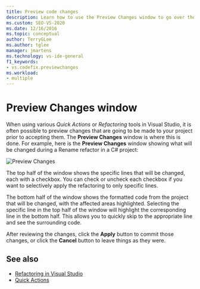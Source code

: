 ```yaml
---
title: Preview code changes
description: Learn how to use the Preview Changes window to go over the modifications that are going to be made to your project before you accept them.
ms.custom: SEO-VS-2020
ms.date: 12/16/2016
ms.topic: conceptual
author: TerryGLee
ms.author: tglee
manager: jmartens
ms.technology: vs-ide-general
f1_keywords:
- vs.codefix.previewchanges
ms.workload:
- multiple
---
```

# Preview Changes window

When using various *Quick Actions* or *Refactoring* tools in Visual Studio, it is often possible to preview changes that are going to be made to your project prior to accepting them. The **Preview Changes** window is where this is done.  For example, here is the **Preview Changes** window showing what will be changed during a Rename refactor in a C# project:

![Preview Changes](media/previewchanges.png)

The top half of the window shows the specific lines that will be changed, each with a checkbox. You can check or uncheck each checkbox if you want to selectively apply the refactoring to only specific lines.

The bottom half of the window shows the formatted code from the project that will be changed, with the affected areas highlighted. Selecting the specific line in the top half of the window will highlight the corresponding line in the bottom half. This allows you to quickly skip to the appropriate line and see the surrounding code.

After reviewing the changes, click the **Apply** button to commit those changes, or click the **Cancel** button to leave things as they were.

## See also

- [Refactoring in Visual Studio](../ide/refactoring-in-visual-studio.md)
- [Quick Actions](../ide/quick-actions.md)
